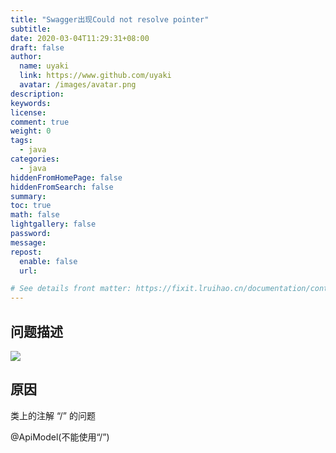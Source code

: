 ```yaml
---
title: "Swagger出现Could not resolve pointer"
subtitle: 
date: 2020-03-04T11:29:31+08:00
draft: false
author:
  name: uyaki
  link: https://www.github.com/uyaki
  avatar: /images/avatar.png
description:
keywords: 
license:
comment: true
weight: 0
tags:
  - java 
categories:
  - java
hiddenFromHomePage: false
hiddenFromSearch: false
summary:
toc: true
math: false
lightgallery: false
password:
message:
repost:
  enable: false
  url: 

# See details front matter: https://fixit.lruihao.cn/documentation/content-management/introduction/#front-matter
---
```


<!--more-->

## 问题描述

![](https://cdn.jsdelivr.net/gh/uyaki/pic-cloud/img/20200304113107.png)

## 原因

类上的注解 “/” 的问题

@ApiModel(不能使用“/”)

